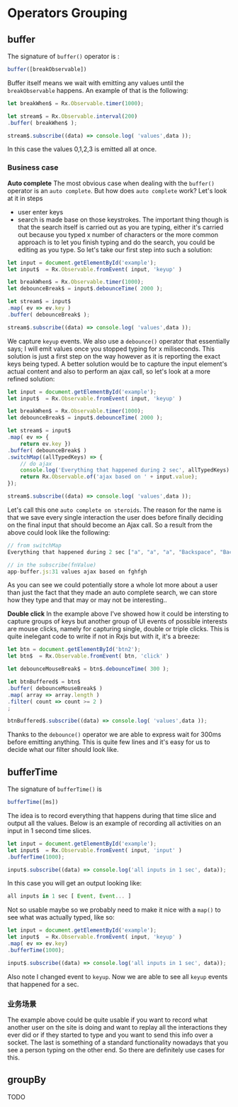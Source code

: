 # Operators Grouping

## buffer

The signature of `buffer()` operator is :

```javascript
buffer([breakObservable])
```

Buffer itself means we wait with emitting any values until the `breakObservable` happens. An example of that is the following:

```javascript
let breakWhen$ = Rx.Observable.timer(1000);

let stream$ = Rx.Observable.interval(200)
.buffer( breakWhen$ );

stream$.subscribe((data) => console.log( 'values',data ));
```

In this case the values 0,1,2,3 is emitted all at once.

### Business case

**Auto complete** The most obvious case when dealing with the `buffer()` operator is an `auto complete`. But how does `auto complete` work? Let's look at it in steps

  * user enter keys
  * search is made base on those keystrokes. The important thing though is that the search itself is carried out as you are typing, either it's carried out because you typed x number of characters or the more common approach is to let you finish typing and do the search, you could be editing as you type. So let's take our first step into such a solution:

```javascript
let input = document.getElementById('example');
let input$  = Rx.Observable.fromEvent( input, 'keyup' )

let breakWhen$ = Rx.Observable.timer(1000);
let debounceBreak$ = input$.debounceTime( 2000 );

let stream$ = input$
.map( ev => ev.key )
.buffer( debounceBreak$ );

stream$.subscribe((data) => console.log( 'values',data ));
```

We capture `keyup` events. We also use a `debounce()` operator that essentially says; I will emit values once you stopped typing for x miliseconds. This solution is just a first step on the way however as it is reporting the exact keys being typed. A better solution would be to capture the input element's actual content and also to perform an ajax call, so let's look at a more refined solution:

```javascript
let input = document.getElementById('example');
let input$  = Rx.Observable.fromEvent( input, 'keyup' )

let breakWhen$ = Rx.Observable.timer(1000);
let debounceBreak$ = input$.debounceTime( 2000 );

let stream$ = input$
.map( ev => {
    return ev.key })
.buffer( debounceBreak$ )
.switchMap((allTypedKeys) => {
    // do ajax
    console.log('Everything that happened during 2 sec', allTypedKeys)
    return Rx.Observable.of('ajax based on ' + input.value);
});

stream$.subscribe((data) => console.log( 'values',data ));
```

Let's call this one `auto complete on steroids`. The reason for the name is that we save every single interaction the user does before finally deciding on the final input that should become an Ajax call. So a result from the above could look like the following:

```javascript
// from switchMap
Everything that happened during 2 sec ["a", "a", "a", "Backspace", "Backspace", "Backspace", "Backspace", "b", "b", "Backspace", "Backspace", "Backspace", "f", "g", "h", "f", "h", "g"]

// in the subscribe(fnValue)
app-buffer.js:31 values ajax based on fghfgh
```

As you can see we could potentially store a whole lot more about a user than just the fact that they made an auto complete search, we can store how they type and that may or may not be interesting..

**Double click** In the example above I've showed how it could be intersting to capture groups of keys but another group of UI events of possible interests are mouse clicks, namely for capturing single, double or triple clicks. This is quite inelegant code to write if not in Rxjs but with it, it's a breeze:

```javascript
let btn = document.getElementById('btn2');
let btn$  = Rx.Observable.fromEvent( btn, 'click' )

let debounceMouseBreak$ = btn$.debounceTime( 300 );

let btnBuffered$ = btn$
.buffer( debounceMouseBreak$ )
.map( array => array.length )
.filter( count => count >= 2 )
;

btnBuffered$.subscribe((data) => console.log( 'values',data ));
```

Thanks to the `debounce()` operator we are able to express wait for 300ms before emitting anything. This is quite few lines and it's easy for us to decide what our filter should look like.

## bufferTime

The signature of `bufferTime()` is

```javascript
bufferTime([ms])
```

The idea is to record everything that happens during that time slice and output all the values. Below is an example of recording all activities on an input in 1 second time slices.

```javascript
let input = document.getElementById('example');
let input$  = Rx.Observable.fromEvent( input, 'input' )
.bufferTime(1000);

input$.subscribe((data) => console.log('all inputs in 1 sec', data));
```

In this case you will get an output looking like:

```javascript
all inputs in 1 sec [ Event, Event... ]
```

Not so usable maybe so we probably need to make it nice with a `map()` to see what was actually typed, like so:

```javascript
let input = document.getElementById('example');
let input$  = Rx.Observable.fromEvent( input, 'keyup' )
.map( ev => ev.key)
.bufferTime(1000);

input$.subscribe((data) => console.log('all inputs in 1 sec', data));
```

Also note I changed event to `keyup`. Now we are able to see all `keyup` events that happened for a sec.

### 业务场景

The example above could be quite usable if you want to record what another user on the site is doing and want to replay all the interactions they ever did or if they started to type and you want to send this info over a socket. The last is something of a standard functionality nowadays that you see a person typing on the other end. So there are definitely use cases for this.

## groupBy

TODO
